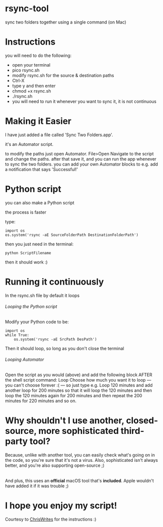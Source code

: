# rsync-tool
 sync two folders together using a single command (on Mac)
 
# Instructions
 you will need to do the following:
 
- open your terminal
- pico rsync.sh
- modify rsync.sh for the source & destination paths
- Ctrl-X
- type y and then enter
- chmod +x rsync.sh
- ./rsync.sh
- you will need to run it whenever you want to sync it, it is not continuous


# Making it Easier
 I have just added a file called 'Sync Two Folders.app'. 
 
 it's an Automator script. 
 
 to modify the paths just open Automator. File>Open
 Navigate to the script and change the paths. 
 after that save it,
 and you can run the app whenever to sync the two folders. 
 you can add your own Automator blocks to e.g. add a notification that says 'Successful!'
 
 
# Python script
 you can also make a Python script
 
 the process is faster
 
 type:
 
	import os
	os.system('rsync -aE SourceFolderPath DestinationFolderPath')
 then you just need in the terminal:
 
	python ScriptFilename

then it should work :)

# Running it continuously
In the rsync.sh file by default it loops

###### Looping the Python script
Modify your Python code to be:

	import os
	while True:
		os.system('rsync -aE SrcPath DesPath')
Then it should loop, so long as you don't close the terminal

###### Looping Automator
Open the script as you would (above) and add the following block AFTER the shell script command:
Loop
Choose how much you want it to loop — you can't choose forever :( — so just type e.g. Loop 120 minutes and add another loop for 200 minutes 
so that it will loop the 120 minutes and then loop the 120 minutes again for 200 minutes and then repeat the 200 minutes for 220 minutes and so on. 

# Why shouldn't I use another, closed-source, more sophisticated third-party tool?
Because, unlike with another tool, you can easily check what's going on in the code, so you're sure that it's not a virus. Also, sophisticated isn't always better, and you're also supporting open-source ;) 
######
And plus, this uses an **official** macOS tool that's **included**. Apple wouldn't have added it if it was trouble ;)

# I hope you enjoy my script!
Courtesy to [ChrisWrites](https://www.chriswrites.com/how-to-sync-files-and-folders-on-the-mac/) for the instructions :)
